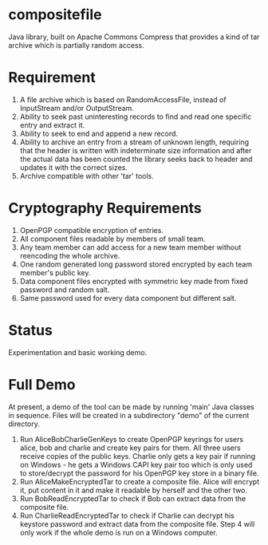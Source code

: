 # compositefile
Java library, built on Apache Commons Compress that provides a kind of tar archive which is partially random access.
# Requirement
1. A file archive which is based on RandomAccessFile, instead of InputStream and/or OutputStream.
2. Ability to seek past uninteresting records to find and read one specific entry and extract it.
3. Ability to seek to end and append a new record.
4. Ability to archive an entry from a stream of unknown length, requiring that the header is written with indeterminate size information and after the actual data has been counted the library seeks back to header and updates it with the correct sizes.
5. Archive compatible with other 'tar' tools.
# Cryptography Requirements
1. OpenPGP compatible encryption of entries.
2. All component files readable by members of small team.
3. Any team member can add access for a new team member without reencoding the whole archive.
4. One random generated long password stored encrypted by each team member's public key.
5. Data component files encrypted with symmetric key made from fixed password and random salt.
6. Same password used for every data component but different salt.
# Status
Experimentation and basic working demo.
# Full Demo
At present, a demo of the tool can be made by running 'main' Java classes in sequence.  Files will be created in a subdirectory "demo" of the current directory.
1. Run AliceBobCharlieGenKeys to create OpenPGP keyrings for users alice, bob and charlie and create key pairs for them. All three users receive copies of the public keys. Charlie only gets a key pair if running on Windows - he gets a Windows CAPI key pair too which is only used to store/decrypt the password for his OpenPGP key store in a binary file.
2. Run AliceMakeEncryptedTar to create a composite file. Alice will encrypt it, put content in it and make it readable by herself and the other two.
3. Run BobReadEncryptedTar to check if Bob can extract data from the composite file.
4. Run CharlieReadEncryptedTar to check if Charlie can decrypt his keystore password and extract data from the composite file.
Step 4 will only work if the whole demo is run on a Windows computer.
